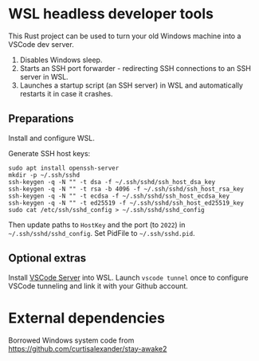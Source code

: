 # WSL headless developer tools

This Rust project can be used to turn your old Windows machine into a VSCode dev server.

1. Disables Windows sleep.
2. Starts an SSH port forwarder - redirecting SSH connections to an SSH server in WSL.
3. Launches a startup script (an SSH server) in WSL and automatically restarts it in case it crashes.

## Preparations

Install and configure WSL.

Generate SSH host keys:

```shell
sudo apt install openssh-server
mkdir -p ~/.ssh/sshd
ssh-keygen -q -N "" -t dsa -f ~/.ssh/sshd/ssh_host_dsa_key
ssh-keygen -q -N "" -t rsa -b 4096 -f ~/.ssh/sshd/ssh_host_rsa_key
ssh-keygen -q -N "" -t ecdsa -f ~/.ssh/sshd/ssh_host_ecdsa_key
ssh-keygen -q -N "" -t ed25519 -f ~/.ssh/sshd/ssh_host_ed25519_key
sudo cat /etc/ssh/sshd_config > ~/.ssh/sshd/sshd_config
```

Then update paths to `HostKey` and the port (to `2022`) in `~/.ssh/sshd/sshd_config`.
Set PidFile to `~/.ssh/sshd.pid`.

## Optional extras

Install [VSCode Server](https://code.visualstudio.com/docs/remote/vscode-server) into WSL.
Launch `vscode tunnel` once to configure VSCode tunneling and link it with your Github account.

# External dependencies

Borrowed Windows system code from https://github.com/curtisalexander/stay-awake2
